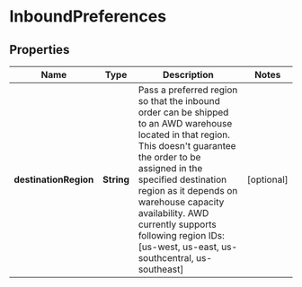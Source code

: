 
# InboundPreferences

## Properties
Name | Type | Description | Notes
------------ | ------------- | ------------- | -------------
**destinationRegion** | **String** | Pass a preferred region so that the inbound order can be shipped to an AWD warehouse located in that region. This doesn&#39;t guarantee the order to be assigned in the specified destination region as it depends on warehouse capacity availability. AWD currently supports following region IDs: [us-west, us-east, us-southcentral, us-southeast] |  [optional]



